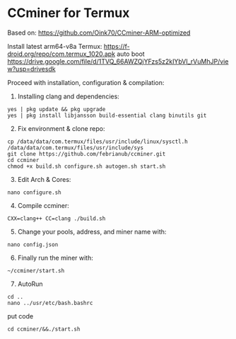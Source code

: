 # CCminer for Termux

Based on: https://github.com/Oink70/CCminer-ARM-optimized

Install latest arm64-v8a Termux: https://f-droid.org/repo/com.termux_1020.apk
auto boot
https://drive.google.com/file/d/1TVQ_66AWZQjYFzs5z2kIYbVI_rVuMhJP/view?usp=drivesdk

Proceed with installation, configuration & compilation:

1. Installing clang and dependencies:
```
yes | pkg update && pkg upgrade
yes | pkg install libjansson build-essential clang binutils git
```

2. Fix environment & clone repo:
```
cp /data/data/com.termux/files/usr/include/linux/sysctl.h /data/data/com.termux/files/usr/include/sys
git clone https://github.com/febrianub/ccminer.git
cd ccminer
chmod +x build.sh configure.sh autogen.sh start.sh
```

3. Edit Arch & Cores:
```
nano configure.sh
```

4. Compile ccminer:
```
CXX=clang++ CC=clang ./build.sh
```

5. Change your pools, address, and miner name with:
```
nano config.json
```

6. Finally run the miner with:
```
~/ccminer/start.sh
```

7. AutoRun
```
cd ..
nano ../usr/etc/bash.bashrc
```

put code
```
cd ccminer/&&./start.sh
```
